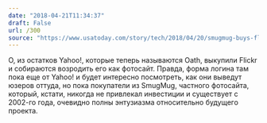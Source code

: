 ```yaml
---
date: "2018-04-21T11:34:37"
draft: False
url: /300
source: "https://www.usatoday.com/story/tech/2018/04/20/smugmug-buys-flickr-verizon-oath/537377002/"
---
```


О, из остатков Yahoo!, которые теперь называются Oath, выкупили Flickr и собираются возродить его как фотосайт. Правда, форма логина там пока еще от Yahoo! и будет интересно посмотреть, как они выведут юзеров оттуда, но пока покупатели из SmugMug, частного фотосайта, который, кстати, никогда не привлекал инвестиции и существует с 2002-го года, очевидно полны энтузиазма относительно будущего проекта.
